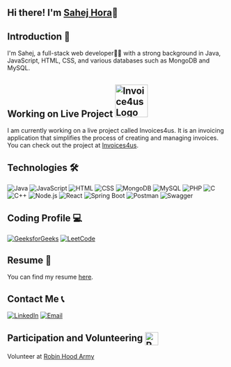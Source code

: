 ## Hi there! I'm [Sahej Hora](https://www.linkedin.com/in/sahej-hora-5497171b0/)👋

## Introduction 🚀
I'm Sahej, a full-stack web developer👨‍💻 with a strong background in Java, JavaScript, HTML, CSS, and various databases such as MongoDB and MySQL. 

## Working on Live Project [<img src="http://invoices4us.com/images/Invoices4Us-logos_dark.png" alt="Invoice4us Logo" width="75">](http://invoices4us.com/)
I am currently working on a live project called Invoices4us. It is an invoicing application that simplifies the process of creating and managing invoices. You can check out the project at [Invoices4us](http://invoices4us.com/).

## Technologies 🛠️

![Java](https://img.shields.io/badge/-Java-orange?style=flat&logo=java&logoColor=white)
![JavaScript](https://img.shields.io/badge/-JavaScript-yellow?style=flat&logo=javascript&logoColor=white)
![HTML](https://img.shields.io/badge/-HTML-red?style=flat&logo=html5&logoColor=white)
![CSS](https://img.shields.io/badge/-CSS-blue?style=flat&logo=css3&logoColor=white)
![MongoDB](https://img.shields.io/badge/-MongoDB-green?style=flat&logo=mongodb&logoColor=white)
![MySQL](https://img.shields.io/badge/-MySQL-blue?style=flat&logo=mysql&logoColor=white)
![PHP](https://img.shields.io/badge/-PHP-purple?style=flat&logo=php&logoColor=white)
![C](https://img.shields.io/badge/-C-blue?style=flat&logo=c&logoColor=white)
![C++](https://img.shields.io/badge/-C++-blue?style=flat&logo=c%2B%2B&logoColor=white)
![Node.js](https://img.shields.io/badge/-Node.js-green?style=flat&logo=node.js&logoColor=white)
![React](https://img.shields.io/badge/-React-blue?style=flat&logo=react&logoColor=white)
![Spring Boot](https://img.shields.io/badge/-Spring%20Boot-lightgreen?style=flat&logo=spring&logoColor=white)
![Postman](https://img.shields.io/badge/-Postman-orange?style=flat&logo=postman&logoColor=white)
![Swagger](https://img.shields.io/badge/-Swagger-red?style=flat&logo=swagger&logoColor=white)

## Coding Profile 💻

[![GeeksforGeeks](https://img.shields.io/badge/-GeeksforGeeks-brightgreen?style=flat&logo=geeksforgeeks&logoColor=white)](https://auth.geeksforgeeks.org/user/horasahvdj1)
[![LeetCode](https://img.shields.io/badge/-LeetCode-black?style=flat&logo=leetcode&logoColor=white)](https://leetcode.com/horasahej2203/)

## Resume 📄

You can find my resume [here](https://drive.google.com/file/d/1bJzxPaE1Ty-UkgRfYkt8EoOSgv6IqztS/view?usp=sharing).

## Contact Me 📞

[![LinkedIn](https://img.shields.io/badge/-LinkedIn-blue?style=flat&logo=linkedin&logoColor=white)](https://www.linkedin.com/in/sahej-h-5497171b0/)
[![Email](https://img.shields.io/badge/-Gmail-red?style=flat&logo=gmail&logoColor=white)](mailto:horasahej2203@gmail.com)

## Participation and Volunteering <a href="https://robinhoodarmy.com/"><img src="https://robinhoodarmy.com/assets/RHALogo/RHALogoFinal.png" alt="RHA Logo" width="30" style="vertical-align: middle;"></a>

Volunteer at [Robin Hood Army](https://robinhoodarmy.com/)











<!--
**Sahej2203/Sahej2203** is a ✨ _special_ ✨ repository because its `README.md` (this file) appears on your GitHub profile.

Here are some ideas to get you started:

- 🔭 I’m currently working on ...
- 🌱 I’m currently learning ...
- 👯 I’m looking to collaborate on ...
- 🤔 I’m looking for help with ...
- 💬 Ask me about ...
- 📫 How to reach me: ...
- 😄 Pronouns: ...
- ⚡ Fun fact: ...
-->
